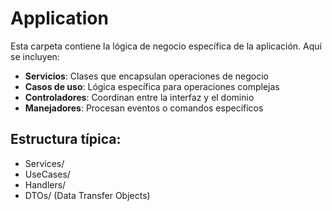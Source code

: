 # Application

Esta carpeta contiene la lógica de negocio específica de la aplicación. Aquí se incluyen:

- **Servicios**: Clases que encapsulan operaciones de negocio
- **Casos de uso**: Lógica específica para operaciones complejas
- **Controladores**: Coordinan entre la interfaz y el dominio
- **Manejadores**: Procesan eventos o comandos específicos

## Estructura típica:
- Services/
- UseCases/
- Handlers/
- DTOs/ (Data Transfer Objects)
